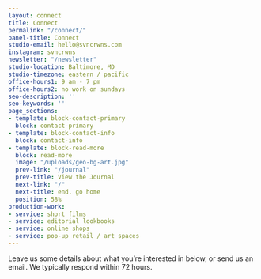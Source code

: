 ```yaml
---
layout: connect
title: Connect
permalink: "/connect/"
panel-title: Connect
studio-email: hello@svncrwns.com
instagram: svncrwns
newsletter: "/newsletter"
studio-location: Baltimore, MD
studio-timezone: eastern / pacific
office-hours1: 9 am - 7 pm
office-hours2: no work on sundays
seo-description: ''
seo-keywords: ''
page_sections:
- template: block-contact-primary
  block: contact-primary
- template: block-contact-info
  block: contact-info
- template: block-read-more
  block: read-more
  image: "/uploads/geo-bg-art.jpg"
  prev-link: "/journal"
  prev-title: View the Journal
  next-link: "/"
  next-title: end. go home
  position: 58%
production-work:
- service: short films
- service: editorial lookbooks	
- service: online shops	
- service: pop-up retail / art spaces
---
```

Leave us some details about what you’re interested in below, or send us an email.  We typically respond within 72 hours.